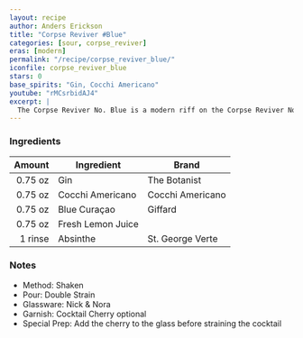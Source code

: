 ```yaml
---
layout: recipe
author: Anders Erickson
title: "Corpse Reviver #Blue"
categories: [sour, corpse_reviver]
eras: [modern]
permalink: "/recipe/corpse_reviver_blue/"
iconfile: corpse_reviver_blue
stars: 0
base_spirits: "Gin, Cocchi Americano"
youtube: "rMCsrbidAJ4"
excerpt: |
  The Corpse Reviver No. Blue is a modern riff on the Corpse Reviver No. 2 cocktail that was originally consumed in the morning, but tastes delicious any time of the day.
---
```


### Ingredients

|  Amount | Ingredient        | Brand            |
| ------: | ----------------- | ---------------- |
| 0.75 oz | Gin               | The Botanist     |
| 0.75 oz | Cocchi Americano  | Cocchi Americano |
| 0.75 oz | Blue Curaçao      | Giffard          |
| 0.75 oz | Fresh Lemon Juice |
| 1 rinse | Absinthe          | St. George Verte |

### Notes

- Method: Shaken
- Pour: Double Strain
- Glassware: Nick & Nora
- Garnish: Cocktail Cherry optional
- Special Prep: Add the cherry to the glass before straining the cocktail
